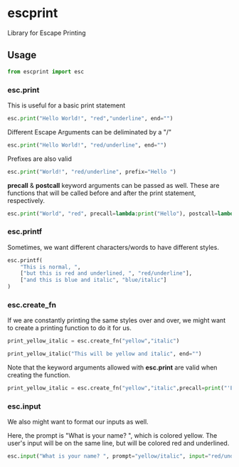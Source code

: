 # escprint
Library for Escape Printing

## Usage
```python
from escprint import esc
```

### esc.print
This is useful for a basic print statement
```python
esc.print("Hello World!", "red","underline", end="")
```
Different Escape Arguments can be deliminated by a "/"
```python
esc.print("Hello World!", "red/underline", end="")
```
Prefixes are also valid
```python
esc.print("World!", "red/underline", prefix="Hello ")
```
**precall** & **postcall** keyword arguments can be passed as well. These are functions that will be called before and after the print statement, respectively.
```python
esc.print("World", "red", precall=lambda:print("Hello"), postcall=lambda:print("!"))
``` 


### esc.printf
Sometimes, we want different characters/words to have different styles.
```python
esc.printf(
    "This is normal, ",
    ["but this is red and underlined, ", "red/underline"],
    ["and this is blue and italic", "blue/italic"]
)
```

### esc.create_fn
If we are constantly printing the same styles over and over, we might want to create a printing function to do it for us.
```python
print_yellow_italic = esc.create_fn("yellow","italic")

print_yellow_italic("This will be yellow and italic", end="")
```
Note that the keyword arguments allowed with **esc.print** are valid when creating the function.
```python
print_yellow_italic = esc.create_fn("yellow","italic",precall=print("'Ello Govna"))
```

### esc.input
We also might want to format our inputs as well.

Here, the prompt is "What is your name? ", which is colored yellow. 
The user's input will be on the same line, but will be colored red and underlined. 
```python
esc.input("What is your name? ", prompt="yellow/italic", input="red/underline", end="")
```